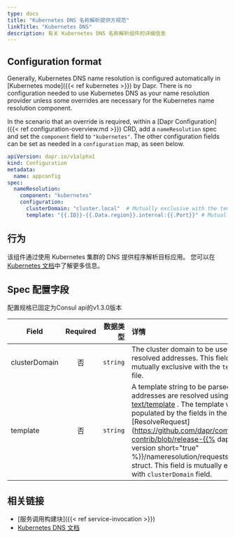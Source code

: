 ```yaml
---
type: docs
title: "Kubernetes DNS 名称解析提供方规范"
linkTitle: "Kubernetes DNS"
description: 有关 Kubernetes DNS 名称解析组件的详细信息
---
```


## Configuration format

Generally, Kubernetes DNS name resolution is configured automatically in [Kubernetes mode]({{< ref kubernetes >}}) by Dapr. There is no configuration needed to use Kubernetes DNS as your name resolution provider unless some overrides are necessary for the Kubernetes name resolution component.

In the scenario that an override is required, within a [Dapr Configuration]({{< ref configuration-overview.md >}}) CRD, add a `nameResolution` spec and set the `component` field to `"kubernetes"`. The other configuration fields can be set as needed in a `configuration` map, as seen below.

```yaml
apiVersion: dapr.io/v1alpha1
kind: Configuration
metadata:
  name: appconfig
spec:
  nameResolution:
    component: "kubernetes"
    configuration:
      clusterDomain: "cluster.local"  # Mutually exclusive with the template field
      template: "{{.ID}}-{{.Data.region}}.internal:{{.Port}}" # Mutually exclusive with the clusterDomain field
```

## 行为

该组件通过使用 Kubernetes 集群的 DNS 提供程序解析目标应用。 您可以在 [Kubernetes 文档](https://kubernetes.io/docs/concepts/services-networking/dns-pod-service/)中了解更多信息。

## Spec 配置字段

配置规格已固定为Consul api的v1.3.0版本

| Field         | Required |     数据类型 | 详情                                                                                                                                                                                                                                                                                                                                                                                                       | 示例                                                           |
| ------------- |:--------:| --------:|:-------------------------------------------------------------------------------------------------------------------------------------------------------------------------------------------------------------------------------------------------------------------------------------------------------------------------------------------------------------------------------------------------------- | ------------------------------------------------------------ |
| clusterDomain |    否     | `string` | The cluster domain to be used for resolved addresses. This field is mutually exclusive with the `template` file.                                                                                                                                                                                                                                                                                         | `cluster.local`                                              |
| template      |    否     | `string` | A template string to be parsed when addresses are resolved using [text/template](https://pkg.go.dev/text/template#Template) . The template will be populated by the fields in the [ResolveRequest](https://github.com/dapr/components-contrib/blob/release-{{% dapr-latest-version short="true" %}}/nameresolution/requests.go#L20) struct. This field is mutually exclusive with `clusterDomain` field. | `{{.ID}}-{{.Data.region}}.{{.Namespace}}.internal:{{.Port}}` |


## 相关链接

- [服务调用构建块]({{< ref service-invocation >}})
- [Kubernetes DNS 文档](https://kubernetes.io/docs/concepts/services-networking/dns-pod-service/)